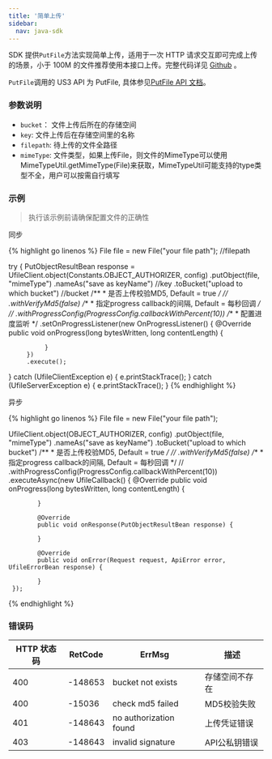 ```yaml
---  
title: '简单上传'
sidebar:
  nav: java-sdk
---
```

SDK 提供`PutFile`方法实现简单上传，适用于一次 HTTP 请求交互即可完成上传的场景，小于 100M 的文件推荐使用本接口上传。完整代码详见 [Github](https://github.com/ucloud/ufile-sdk-java/blob/master/ufile/ufile-client-java/src/main/java/cn/ucloud/ufile/api/object/PutFileApi.java) 。

`PutFile`调用的 US3 API 为 PutFile, 具体参见[PutFile API 文档](https://docs.ucloud.cn/api/ufile-api/put_file)。

### 参数说明
- `bucket`： 文件上传后所在的存储空间
- `key`: 文件上传后在存储空间里的名称
- `filepath`: 待上传的文件全路径
- `mimeType`: 文件类型，如果上传File，则文件的MimeType可以使用MimeTypeUtil.getMimeType(File)来获取，MimeTypeUtil可能支持的type类型不全，用户可以按需自行填写

### 示例
> 执行该示例前请确保配置文件的正确性
<div class="copyable" markdown="1">
同步

{% highlight go linenos %}
File file = new File("your file path");  //filepath

try {
    PutObjectResultBean response = UfileClient.object(Constants.OBJECT_AUTHORIZER, config)
         .putObject(file, "mimeType") 
         .nameAs("save as keyName")           //key
         .toBucket("upload to which bucket")  //bucket
         /**
          * 是否上传校验MD5, Default = true
          */
     //  .withVerifyMd5(false)
         /**
          * 指定progress callback的间隔, Default = 每秒回调
          */
     //  .withProgressConfig(ProgressConfig.callbackWithPercent(10))
         /**
          * 配置进度监听
          */
         .setOnProgressListener(new OnProgressListener() {
              @Override
              public void onProgress(long bytesWritten, long contentLength) {
                  
              }
         })
         .execute();
} catch (UfileClientException e) {
    e.printStackTrace();
} catch (UfileServerException e) {
    e.printStackTrace();
}
{% endhighlight %}
</div>

<div class="copyable" markdown="1">

异步

{% highlight go linenos %}
File file = new File("your file path");

UfileClient.object(OBJECT_AUTHORIZER, config)
     .putObject(file, "mimeType")
     .nameAs("save as keyName")
     .toBucket("upload to which bucket")
     /**
      * 是否上传校验MD5, Default = true
      */
//   .withVerifyMd5(false)
     /**
      *指定progress callback的间隔, Default = 每秒回调
      */
//   .withProgressConfig(ProgressConfig.callbackWithPercent(10))
     .executeAsync(new UfileCallback<PutObjectResultBean>() {
         @Override
            public void onProgress(long bytesWritten, long contentLength) {
                
            }

            @Override
            public void onResponse(PutObjectResultBean response) {
                
            }

            @Override
            public void onError(Request request, ApiError error, UfileErrorBean response) {
                
            }
     });

{% endhighlight %}
</div>

### 错误码

| HTTP 状态码 | RetCode | ErrMsg                 | 描述                                |
| ----------- | ------- | ---------------------- | ----------------------------------- |
| 400         | -148653 | bucket not exists      | 存储空间不存在                      |
| 400         | -15036  | check md5 failed       | MD5校验失败                         |
| 401         | -148643 | no authorization found | 上传凭证错误                        |
| 403         | -148643 | invalid signature      | API公私钥错误				   	   |
